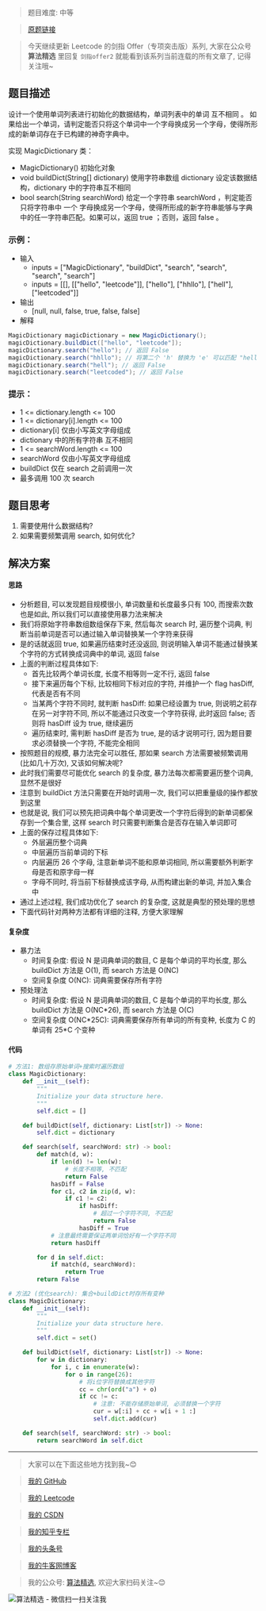 > 题目难度: 中等

> [原题链接](https://leetcode.cn/problems/US1pGT/)

> 今天继续更新 Leetcode 的剑指 Offer（专项突击版）系列, 大家在公众号 **算法精选** 里回复 `剑指offer2` 就能看到该系列当前连载的所有文章了, 记得关注哦~

## 题目描述

设计一个使用单词列表进行初始化的数据结构，单词列表中的单词 互不相同 。 如果给出一个单词，请判定能否只将这个单词中一个字母换成另一个字母，使得所形成的新单词存在于已构建的神奇字典中。

实现 MagicDictionary 类：

- MagicDictionary() 初始化对象
- void buildDict(String[] dictionary) 使用字符串数组 dictionary 设定该数据结构，dictionary 中的字符串互不相同
- bool search(String searchWord) 给定一个字符串 searchWord ，判定能否只将字符串中 一个 字母换成另一个字母，使得所形成的新字符串能够与字典中的任一字符串匹配。如果可以，返回 true ；否则，返回 false 。

### 示例：

- 输入
  - inputs = ["MagicDictionary", "buildDict", "search", "search", "search", "search"]
  - inputs = [[], [["hello", "leetcode"]], ["hello"], ["hhllo"], ["hell"], ["leetcoded"]]
- 输出
  - [null, null, false, true, false, false]
- 解释

```Java
MagicDictionary magicDictionary = new MagicDictionary();
magicDictionary.buildDict(["hello", "leetcode"]);
magicDictionary.search("hello"); // 返回 False
magicDictionary.search("hhllo"); // 将第二个 'h' 替换为 'e' 可以匹配 "hello" ，所以返回 True
magicDictionary.search("hell"); // 返回 False
magicDictionary.search("leetcoded"); // 返回 False
```

### 提示：

- 1 <= dictionary.length <= 100
- 1 <= dictionary[i].length <= 100
- dictionary[i] 仅由小写英文字母组成
- dictionary 中的所有字符串 互不相同
- 1 <= searchWord.length <= 100
- searchWord 仅由小写英文字母组成
- buildDict 仅在 search 之前调用一次
- 最多调用 100 次 search

## 题目思考

1. 需要使用什么数据结构?
2. 如果需要频繁调用 search, 如何优化?

## 解决方案

#### 思路

- 分析题目, 可以发现题目规模很小, 单词数量和长度最多只有 100, 而搜索次数也是如此, 所以我们可以直接使用暴力法来解决
- 我们将原始字符串数组数组保存下来, 然后每次 search 时, 遍历整个词典, 判断当前单词是否可以通过输入单词替换某一个字符来获得
- 是的话就返回 true, 如果遍历结束时还没返回, 则说明输入单词不能通过替换某个字符的方式转换成词典中的单词, 返回 false
- 上面的判断过程具体如下:
  - 首先比较两个单词长度, 长度不相等则一定不行, 返回 false
  - 接下来遍历每个下标, 比较相同下标对应的字符, 并维护一个 flag hasDiff, 代表是否有不同
  - 当某两个字符不同时, 就判断 hasDiff: 如果已经设置为 true, 则说明之前存在另一对字符不同, 所以不能通过只改变一个字符获得, 此时返回 false; 否则将 hasDiff 设为 true, 继续遍历
  - 遍历结束时, 需判断 hasDiff 是否为 true, 是的话才说明可行, 因为题目要求必须替换一个字符, 不能完全相同
- 按照题目的规模, 暴力法完全可以胜任, 那如果 search 方法需要被频繁调用 (比如几十万次), 又该如何解决呢?
- 此时我们需要尽可能优化 search 的复杂度, 暴力法每次都需要遍历整个词典, 显然不是很好
- 注意到 buildDict 方法只需要在开始时调用一次, 我们可以把重量级的操作都放到这里
- 也就是说, 我们可以预先把词典中每个单词更改一个字符后得到的新单词都保存到一个集合里, 这样 search 时只需要判断集合是否存在输入单词即可
- 上面的保存过程具体如下:
  - 外层遍历整个词典
  - 中层遍历当前单词的下标
  - 内层遍历 26 个字母, 注意新单词不能和原单词相同, 所以需要额外判断字母是否和原字母一样
  - 字母不同时, 将当前下标替换成该字母, 从而构建出新的单词, 并加入集合中
- 通过上述过程, 我们成功优化了 search 的复杂度, 这就是典型的预处理的思想
- 下面代码针对两种方法都有详细的注释, 方便大家理解

#### 复杂度

- 暴力法
  - 时间复杂度: 假设 N 是词典单词的数目, C 是每个单词的平均长度, 那么 buildDict 方法是 O(1), 而 search 方法是 O(NC)
  - 空间复杂度 O(NC): 词典需要保存所有字符
- 预处理法
  - 时间复杂度: 假设 N 是词典单词的数目, C 是每个单词的平均长度, 那么 buildDict 方法是 O(NC\*26), 而 search 方法是 O(C)
  - 空间复杂度 O(NC\*25C): 词典需要保存所有单词的所有变种, 长度为 C 的单词有 25\*C 个变种

#### 代码

```python
# 方法1: 数组存原始单词+搜索时遍历数组
class MagicDictionary:
    def __init__(self):
        """
        Initialize your data structure here.
        """
        self.dict = []

    def buildDict(self, dictionary: List[str]) -> None:
        self.dict = dictionary

    def search(self, searchWord: str) -> bool:
        def match(d, w):
            if len(d) != len(w):
                # 长度不相等, 不匹配
                return False
            hasDiff = False
            for c1, c2 in zip(d, w):
                if c1 != c2:
                    if hasDiff:
                        # 超过一个字符不同, 不匹配
                        return False
                    hasDiff = True
            # 注意最终需要保证两单词恰好有一个字符不同
            return hasDiff

        for d in self.dict:
            if match(d, searchWord):
                return True
        return False

# 方法2 (优化search): 集合+buildDict时存所有变种
class MagicDictionary:
    def __init__(self):
        """
        Initialize your data structure here.
        """
        self.dict = set()

    def buildDict(self, dictionary: List[str]) -> None:
        for w in dictionary:
            for i, c in enumerate(w):
                for o in range(26):
                    # 将i位字符替换成其他字符
                    cc = chr(ord("a") + o)
                    if cc != c:
                        # 注意: 不能存储原始单词, 必须替换一个字符
                        cur = w[:i] + cc + w[i + 1 :]
                        self.dict.add(cur)

    def search(self, searchWord: str) -> bool:
        return searchWord in self.dict
```

---

> 大家可以在下面这些地方找到我~😊

> [我的 GitHub](https://github.com/zjulyx)

> [我的 Leetcode](https://leetcode-cn.com/u/suibianfahui/)

> [我的 CSDN](https://me.csdn.net/zjulyx1993)

> [我的知乎专栏](https://zhuanlan.zhihu.com/c_1242508721932464128)

> [我的头条号](https://www.toutiao.com/c/user/1090304683804520/#mid=1671643017345028)

> [我的牛客网博客](https://blog.nowcoder.net/zjulyx)

> 我的公众号: [算法精选](https://mp.weixin.qq.com/s?__biz=MzA5MDk1MjI5MA==&mid=2247484158&idx=1&sn=90176bac32cf7af40e4074c721fd8a95&chksm=900285f3a7750ce5a068c9c9773781461819633f2fd60533732637ec9520c908371ebc218d49&scene=178&cur_album_id=1386231241346859009#rd), 欢迎大家扫码关注~😊

![算法精选 - 微信扫一扫关注我](https://pic1.zhimg.com/80/v2-7c988a7b35886df51596ef23616764ac_1440w.jpg)
